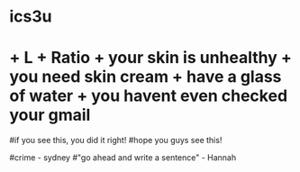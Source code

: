 # ics3u
# + L + Ratio + your skin is unhealthy + you need skin cream + have a glass of water + you havent even checked your gmail
#if you see this, you did it right!
#hope you guys see this!

#crime - sydney
#"go ahead and write a sentence" - Hannah
